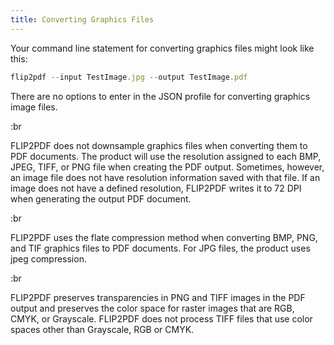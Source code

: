 ```yaml
---
title: Converting Graphics Files
---
```


Your command line statement for converting graphics files might look like this:

```js
flip2pdf --input TestImage.jpg --output TestImage.pdf
```

There are no options to enter in the JSON profile for converting graphics image files.

:br

FLIP2PDF does not downsample graphics files when converting them to PDF documents. The product will use the resolution assigned to each BMP, JPEG, TIFF, or PNG file when creating the PDF output. Sometimes, however, an image file does not have resolution information saved with that file. If an image does not have a defined resolution, FLIP2PDF writes it to 72 DPI when generating the output PDF document.

:br

FLIP2PDF uses the flate compression method when converting BMP, PNG, and TIF graphics files to PDF documents. For JPG files, the product uses jpeg compression.

:br

FLIP2PDF preserves transparencies in PNG and TIFF images in the PDF output and preserves the color space for raster images that are RGB, CMYK, or Grayscale. FLIP2PDF does not process TIFF files that use color spaces other than Grayscale, RGB or CMYK.
